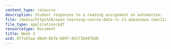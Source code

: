 ```yaml
---
content_type: resource
description: Student responses to a reading assignment on automation.
file: /media/https%3A/open-learning-course-data-rc.s3.amazonaws.com/21a-850j-the-anthropology-of-cybercultures-spring-2009/8f7a55aad0e90bfbb09f0d173b497bdb_MIT21A_850Js09_week3.pdf
file_type: application/pdf
resourcetype: Document
title: Week 3
uid: 8f7a55aa-d0e9-0bfb-b09f-0d173b497bdb
---
```


